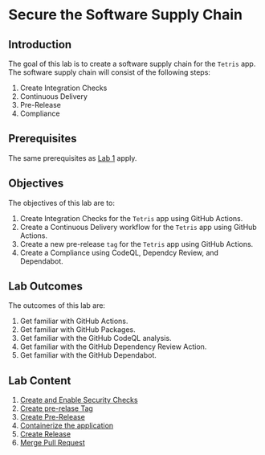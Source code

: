 # Secure the Software Supply Chain

## Introduction

The goal of this lab is to create a software supply chain for the `Tetris` app. The software supply chain will consist of the following steps:

1. Create Integration Checks
2. Continuous Delivery
3. Pre-Release
4. Compliance

## Prerequisites

The same prerequisites as [Lab 1](../Lab-1/README.md) apply.

## Objectives

The objectives of this lab are to:

1. Create Integration Checks for the `Tetris` app using GitHub Actions.
2. Create a Continuous Delivery workflow for the `Tetris` app using GitHub Actions.
3. Create a new pre-release `tag` for the `Tetris` app using GitHub Actions.
4. Create a Compliance using CodeQL, Dependcy Review, and Dependabot.

## Lab Outcomes

The outcomes of this lab are:

1. Get familiar with GitHub Actions.
2. Get familiar with GitHub Packages.
3. Get familiar with the GitHub CodeQL analysis.
4. Get familiar with the GitHub Dependency Review Action.
5. Get familiar with the GitHub Dependabot.

## Lab Content

1. [Create and Enable Security Checks](00.md)
2. [Create pre-relase Tag](01.md)
3. [Create Pre-Release](02.md)
4. [Containerize the application](02-extra.md)
5. [Create Release](03.md)
6. [Merge Pull Request](04.md)
